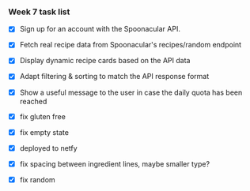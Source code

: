 ### Week 7 task list 
- [x] Sign up for an account with the Spoonacular API.
- [x] Fetch real recipe data from Spoonacular's recipes/random endpoint
- [x] Display dynamic recipe cards based on the API data
- [x] Adapt filtering & sorting to match the API response format
- [x] Show a useful message to the user in case the daily quota has been reached
- [x] fix gluten free
- [x] fix empty state
- [x] deployed to netfy
- [x] fix spacing between ingredient lines, maybe smaller type?
- [x] fix random 

